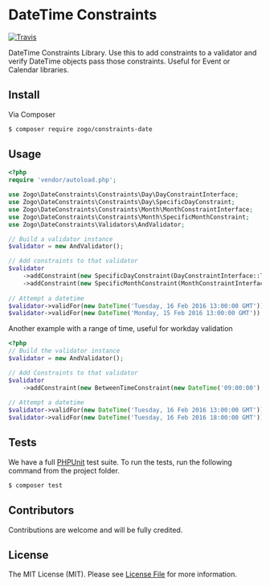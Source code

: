 # DateTime Constraints
[![Travis](https://img.shields.io/travis/clearvox/constraints-date-php.svg?style=flat-square)]()

DateTime Constraints Library. Use this to add constraints to a validator and verify DateTime objects pass those constraints. Useful for Event or Calendar libraries.

## Install
Via Composer 
```bash
$ composer require zogo/constraints-date
```

## Usage

```php
<?php
require 'vendor/autoload.php';

use Zogo\DateConstraints\Constraints\Day\DayConstraintInterface;
use Zogo\DateConstraints\Constraints\Day\SpecificDayConstraint;
use Zogo\DateConstraints\Constraints\Month\MonthConstraintInterface;
use Zogo\DateConstraints\Constraints\Month\SpecificMonthConstraint;
use Zogo\DateConstraints\Validators\AndValidator;

// Build a validator instance
$validator = new AndValidator();

// Add constraints to that validator
$validator
    ->addConstraint(new SpecificDayConstraint(DayConstraintInterface::TUESDAY))
    ->addConstraint(new SpecificMonthConstraint(MonthConstraintInterface::FEBRUARY))
    
// Attempt a datetime
$validator->validFor(new DateTime('Tuesday, 16 Feb 2016 13:00:00 GMT')) // true
$validator->validFor(new DateTime('Monday, 15 Feb 2016 13:00:00 GMT')) // false

```

Another example with a range of time, useful for workday validation

```php
<?php
// Build the validator instance
$validator = new AndValidator();

// Add Constraints to that validator
$validator
    ->addConstraint(new BetweenTimeConstraint(new DateTime('09:00:00'), new DateTime('17:00:00'))
    
// Attempt a datetime
$validator->validFor(new DateTime('Tuesday, 16 Feb 2016 13:00:00 GMT')) // true
$validator->validFor(new DateTime('Tuesday, 16 Feb 2016 18:00:00 GMT')) // false
```

## Tests

We have a full [PHPUnit](https://phpunit.de) test suite. To run the tests, run the following command from the project folder.
```bash
$ composer test
```

## Contributors

Contributions are welcome and will be fully credited.

## License

The MIT License (MIT). Please see [License File](LICENSE) for more information.
